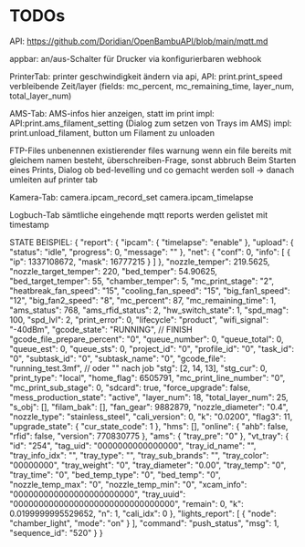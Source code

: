 # TODOs

API: https://github.com/Doridian/OpenBambuAPI/blob/main/mqtt.md

appbar:
an/aus-Schalter für Drucker
via konfigurierbaren webhook

PrinterTab:
printer geschwindigkeit ändern via api, API: print.print_speed
verbleibende Zeit/layer (fields: mc_percent, mc_remaining_time, layer_num, total_layer_num)

AMS-Tab:
AMS-infos hier anzeigen, statt im print
impl: API:print.ams_filament_setting (Dialog zum setzen von Trays im AMS)
impl: print.unload_filament, button um Filament zu unloaden

FTP-Files
unbenennen existierender files
warnung wenn ein file bereits mit gleichem namen besteht, überschreiben-Frage, sonst abbruch
Beim Starten eines Prints, Dialog ob bed-levelling und co gemacht werden soll -> danach umleiten auf printer tab

Kamera-Tab:
camera.ipcam_record_set
camera.ipcam_timelapse

Logbuch-Tab
sämtliche eingehende mqtt reports werden gelistet mit timestamp


STATE BEISPIEL: {
  "report": {
    "ipcam": {
      "timelapse": "enable"
    },
    "upload": {
      "status": "idle",
      "progress": 0,
      "message": ""
    },
    "net": {
      "conf": 0,
      "info": [
        {
          "ip": 1337108672,
          "mask": 16777215
        }
      ]
    },
    "nozzle_temper": 219.5625,
    "nozzle_target_temper": 220,
    "bed_temper": 54.90625,
    "bed_target_temper": 55,
    "chamber_temper": 5,
    "mc_print_stage": "2",
    "heatbreak_fan_speed": "15",
    "cooling_fan_speed": "15",
    "big_fan1_speed": "12",
    "big_fan2_speed": "8",
    "mc_percent": 87,
    "mc_remaining_time": 1,
    "ams_status": 768,
    "ams_rfid_status": 2,
    "hw_switch_state": 1,
    "spd_mag": 100,
    "spd_lvl": 2,
    "print_error": 0,
    "lifecycle": "product",
    "wifi_signal": "-40dBm",
    "gcode_state": "RUNNING", // FINISH
    "gcode_file_prepare_percent": "0",
    "queue_number": 0,
    "queue_total": 0,
    "queue_est": 0,
    "queue_sts": 0,
    "project_id": "0",
    "profile_id": "0",
    "task_id": "0",
    "subtask_id": "0",
    "subtask_name": "0",
    "gcode_file": "running_test.3mf", // oder "" nach job
    "stg": [2, 14, 13],
    "stg_cur": 0,
    "print_type": "local",
    "home_flag": 6505791,
    "mc_print_line_number": "0",
    "mc_print_sub_stage": 0,
    "sdcard": true,
    "force_upgrade": false,
    "mess_production_state": "active",
    "layer_num": 18,
    "total_layer_num": 25,
    "s_obj": [],
    "filam_bak": [],
    "fan_gear": 9882879,
    "nozzle_diameter": "0.4",
    "nozzle_type": "stainless_steel",
    "cali_version": 0,
    "k": "0.0200",
    "flag3": 11,
    "upgrade_state": {
      "cur_state_code": 1
    },
    "hms": [],
    "online": {
      "ahb": false,
      "rfid": false,
      "version": 770830775
    },
    "ams": {
      "tray_pre": "0"
    },
    "vt_tray": {
      "id": "254",
      "tag_uid": "0000000000000000",
      "tray_id_name": "",
      "tray_info_idx": "",
      "tray_type": "",
      "tray_sub_brands": "",
      "tray_color": "00000000",
      "tray_weight": "0",
      "tray_diameter": "0.00",
      "tray_temp": "0",
      "tray_time": "0",
      "bed_temp_type": "0",
      "bed_temp": "0",
      "nozzle_temp_max": "0",
      "nozzle_temp_min": "0",
      "xcam_info": "000000000000000000000000",
      "tray_uuid": "00000000000000000000000000000000",
      "remain": 0,
      "k": 0.0199999995529652,
      "n": 1,
      "cali_idx": 0
    },
    "lights_report": [
      {
        "node": "chamber_light",
        "mode": "on"
      }
    ],
    "command": "push_status",
    "msg": 1,
    "sequence_id": "520"
  }
}